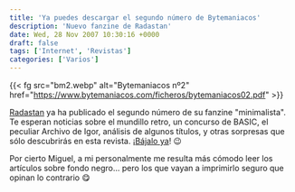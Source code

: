 ```yaml
---
title: 'Ya puedes descargar el segundo número de Bytemaniacos'
description: 'Nuevo fanzine de Radastan'
date: Wed, 28 Nov 2007 10:30:16 +0000
draft: false
tags: ['Internet', 'Revistas']
categories: ['Varios']
---
```


{{< fg src="bm2.webp" alt="Bytemaniacos nº2" href="https://www.bytemaniacos.com/ficheros/bytemaniacos02.pdf" >}}

[Radastan](https://radastan.blogspot.com/2007/11/fanzine-bytemaniacos-n2.html) ya ha publicado el segundo número de su fanzine "minimalista". Te esperan noticias sobre el mundillo retro, un concurso de BASIC, el peculiar Archivo de Igor, análisis de algunos títulos, y otras sorpresas que sólo descubrirás en esta revista. ¡[Bájalo ya](https://www.bytemaniacos.com/ficheros/bytemaniacos02.pdf)! :wink:

Por cierto Miguel, a mi personalmente me resulta más cómodo leer los artículos sobre fondo negro... pero los que vayan a imprimirlo seguro que opinan lo contrario :yum: